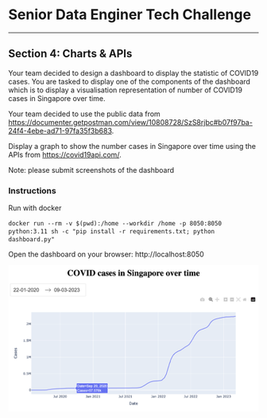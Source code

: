 # Senior Data Enginer Tech Challenge
---
## Section 4: Charts & APIs
Your team decided to design a dashboard to display the statistic of COVID19 cases. You are tasked to display one of the components of the dashboard which is to display a visualisation representation of number of COVID19 cases in Singapore over time.

Your team decided to use the public data from https://documenter.getpostman.com/view/10808728/SzS8rjbc#b07f97ba-24f4-4ebe-ad71-97fa35f3b683.

Display a graph to show the number cases in Singapore over time using the APIs from https://covid19api.com/.

Note: please submit screenshots of the dashboard

### Instructions

Run with docker
```
docker run --rm -v $(pwd):/home --workdir /home -p 8050:8050 python:3.11 sh -c "pip install -r requirements.txt; python dashboard.py"
```

Open the dashboard on your browser: http://localhost:8050

![dashboard screenshot](dashboard-screenshot.png)
